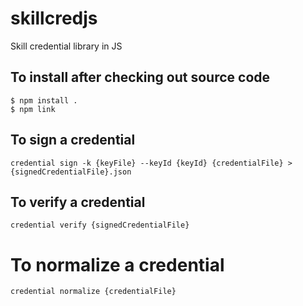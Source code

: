 # skillcredjs
Skill credential library in JS

## To install after checking out source code

```shell
$ npm install .
$ npm link
```

## To sign a credential

```shell
credential sign -k {keyFile} --keyId {keyId} {credentialFile} > {signedCredentialFile}.json
```

## To verify a credential

```shell
credential verify {signedCredentialFile}
```

# To normalize a credential

```shell
credential normalize {credentialFile}
```

